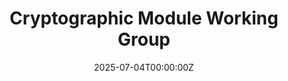 ---
date: 2025-07-04T00:00:00Z
draft: false
title: Cryptographic Module Working Group
summary: The CM WG will act as a central forum of the PKI Consortium for addressing cryptographic module (CM) and hardware security module (HSM) related topics. Through our collaborative efforts, we aim to improve interoperability between CMs, HSMs, foster the broader adoption of strong security practices, and ultimately enhance the resilience and trustworthiness of the global digital infrastructure.
keywords: ["cryptographic", "module", "hsm", "tpm", "kms", "pki", "crypto", "public key cryptography", "public key infrastructure"]

heroTitle: Cryptographic Module Working Group
heroDescription: The CM WG will act as a central forum of the PKI Consortium for addressing cryptographic module (CM) and hardware security module (HSM) related topics. Through our collaborative efforts, we aim to improve interoperability between CMs, HSMs, foster the broader adoption of strong security practices, and ultimately enhance the resilience and trustworthiness of the global digital infrastructure.

---